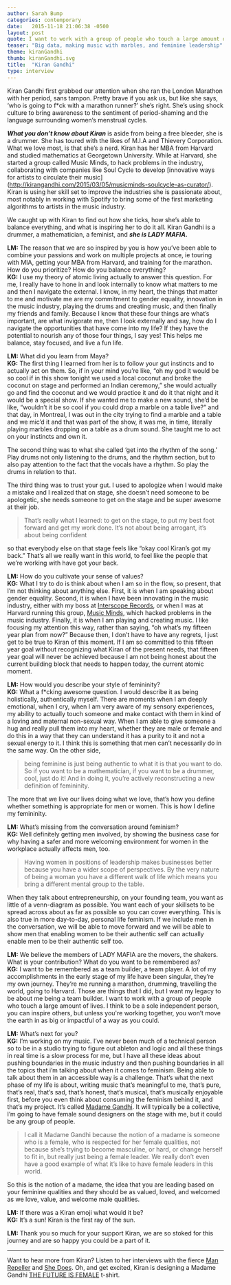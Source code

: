 ```yaml
---
author: Sarah Bump
categories: contemporary
date:   2015-11-18 21:06:38 -0500
layout: post
quote: I want to work with a group of people who touch a large amount of lives. I think to be a sole independent person, you can inspire others, but unless you’re working together, you won’t move the earth in as big or impactful of a way as you could.
teaser: "Big data, making music with marbles, and feminine leadership"
theme: kiranGandhi
thumb: kiranGandhi.svg
title:  "Kiran Gandhi"
type: interview
---
```



Kiran Gandhi first grabbed our attention when she ran the London Marathon with her period, sans tampon. Pretty brave if you ask us, but like she says, ‘who is going to f*ck with a marathon runner?’ she’s right. She’s using shock culture to bring awareness to the sentiment of period-shaming and the language surrounding women’s menstrual cycles.

**_What you don’t know about Kiran_** is aside from being a free bleeder, she is a drummer. She has toured with the likes of M.I.A and Thievery Corporation. What we love most, is that she’s a nerd. Kiran has her MBA from Harvard and studied mathematics at Georgetown University. While at Harvard, she started a group called Music Minds, to hack problems in the industry, collaborating with companies like Soul Cycle to develop [innovative ways for artists to circulate their music] (http://kirangandhi.com/2015/03/05/musicminds-soulcycle-as-curator/).
Kiran is using her skill set to improve the industries she is passionate about, most notably in working with Spotify to bring some of the first marketing algorithms to artists in the music industry.

We caught up with Kiran to find out how she ticks, how she’s able to balance everything, and what is inspiring her to do it all. Kiran Gandhi is a drummer, a mathematician, a feminist, and **_she is LADY MAFIA._**

**LM:** The reason that we are so inspired by you is how you’ve been able to combine your passions and work on multiple projects at once, ie touring with MIA, getting your MBA from Harvard, and training for the marathon. How do you prioritize? How do you balance everything? <br>
**KG:** I use my theory of atomic living actually to answer this question. For me, I really have to hone in and look internally to know what matters to me and then I navigate the external. I know, in my heart, the things that matter to me and motivate me are my commitment to gender equality, innovation in the music industry, playing the drums and creating music, and then finally my friends and family.  Because I know that these four things are what’s important, are what invigorate me, then I look externally and say, how do I navigate the opportunities that have come into my life? If they have the potential to nourish any of those four things, I say yes! This helps me balance, stay focused, and live a fun life.

**LM:** What did you learn from Maya? <br>
**KG:** The first thing I learned from her is to follow your gut instincts and to actually act on them. So, if in your mind you’re like, “oh my god it would be so cool if in this show tonight we used a local coconut and broke the coconut on stage and performed an Indian ceremony,” she would actually go and find the coconut and we would practice it and do it that night and it would be a special show. If she wanted me to make a new sound, she’d be like, “wouldn’t it be so cool if you could drop a marble on a table live?” and that day, in Montreal, I was out in the city trying to find a marble and a table and we mic’d it and that was part of the show, it was me, in time, literally playing marbles dropping on a table as a drum sound. She taught me to act on your instincts and own it.

The second thing was to what she called ‘get into the rhythm of the song.’ Play drums not only listening to the drums, and the rhythm section, but to also pay attention to the fact that the vocals have a rhythm. So play the drums in relation to that.

The third thing was to trust your gut. I used to apologize when I would make a mistake and I realized that on stage, she doesn’t need someone to be apologetic, she needs someone to get on the stage and be super awesome at their job.

> That’s really what I learned: to get on the stage, to put my best foot forward and get my work done. It’s not about being arrogant, it’s about being confident

so that everybody else on that stage feels like “okay cool Kiran’s got my back.” That’s all we really want in this world, to feel like the people that we’re working with have got your back.

**LM:** How do you cultivate your sense of values? <br>
**KG:** What I try to do is think about when I am so in the flow, so present, that I’m not thinking about anything else. First, it is when I am speaking about gender equality. Second, it is when I have been innovating in the music industry, either with my boss at [Interscope Records](http://www.interscope.com/, "Interscope Records"), or when I was at Harvard running this group, [Music Minds](http://kirangandhi.com/2015/03/05/musicminds-soulcycle-as-curator/), which hacked problems in the music industry. Finally, it is when I am playing and creating music. I like focusing my attention this way, rather than saying, “oh what’s my fifteen year plan from now?” Because then, I don’t have to have any regrets, I just get to be true to Kiran of this moment. If I am so committed to this fifteen year goal without recognizing what Kiran of the present needs, that fifteen year goal will never be achieved because I am not being honest about the current building block that needs to happen today, the current atomic moment.  

**LM:** How would you describe your style of femininity? <br>
**KG:** What a f*cking awesome question. I would describe it as being holistically, authentically myself. There are moments when I am deeply emotional, when I cry, when I am very aware of my sensory experiences, my ability to actually touch someone and make contact with them in kind of a loving and maternal non-sexual way. When I am able to give someone a hug and really pull them into my heart, whether they are male or female and do this in a way that they can understand it has a purity to it and not a sexual energy to it. I think this is something that men can’t necessarily do in the same way. On the other side,

> being feminine is just being authentic to what it is that you want to do. So if you want to be a mathematician, if you want to be a drummer, cool, just do it! And in doing it, you’re actively reconstructing a new definition of femininity.

The more that we live our lives doing what we love, that’s how you define whether something is appropriate for men or women. This is how I define my femininity.


**LM:** What’s missing from the conversation around feminism? <br>
**KG:** Well definitely getting men involved, by showing the business case for why having a safer and more welcoming environment for women in the workplace actually affects men, too.

> Having women in positions of leadership makes businesses better because you have a wider scope of perspectives. By the very nature of being a woman you have a different walk of life which means you bring a different mental group to the table.

When they talk about entrepreneurship, on your founding team, you want as little of a venn-diagram as possible. You want each of your skillsets to be spread across about as far as possible so you can cover everything. This is also true in more day-to-day, personal life feminism. If we include men in the conversation, we will be able to move forward and we will be able to show men that enabling women to be their authentic self can actually enable men to be their authentic self too.

**LM:** We believe the members of LADY MAFIA are the movers, the shakers. What is your contribution? What do you want to be remembered as?<br>
**KG:** I want to be remembered as a team builder, a team player. A lot of my accomplishments in the early stage of my life have been singular, they’re my own journey. They’re me running a marathon, drumming, travelling the world, going to Harvard. Those are things that I did, but I want my legacy to be about me being a team builder. I want to work with a group of people who touch a large amount of lives. I think to be a sole independent  person, you can inspire others, but unless you're working together, you won’t move the earth in as big or impactful of a way as you could.

**LM:** What’s next for you? <br>
**KG:** I’m working on my music. I’ve never been much of a technical person so to be in a studio trying to figure out ableton and logic and all these things in real time is a slow process for me, but I have all these ideas about pushing boundaries in the music industry and then pushing boundaries in all the topics that i’m talking about when it comes to feminism. Being able to talk about them in an accessible way is a challenge. That’s what the next phase of my life is about, writing music that’s meaningful to me, that’s pure, that’s real, that’s sad, that’s honest, that’s musical, that’s musically enjoyable first, before you even think about consuming the feminism behind it, and that’s my project. It’s called [Madame Gandhi](http://kirangandhi.com/ "Madame Gandhi"). It will typically be a collective, I’m going to have female sound designers on the stage with me, but it could be any group of people.

> I call it Madame Gandhi because the notion of a madame is someone who is a female, who is respected for her female qualities, not because she’s trying to become masculine, or hard, or change herself to fit in, but really just being a female leader. We really don’t even have a good example of what it’s like to have female leaders in this world.

So this is the notion of a madame, the idea that you are leading based on your feminine qualities and they should be as valued, loved, and welcomed as we love, value, and welcome male qualities.

**LM:** If there was a Kiran emoji what would it be? <br>
**KG:** It’s a sun! Kiran is the first ray of the sun.

**LM:** Thank you so much for your support Kiran, we are so stoked for this journey and are so happy you could be a part of it.

---

Want to hear more from Kiran? Listen to her interviews with the fierce [Man Repeller](http://www.manrepeller.com/2015/10/oh-boy-podcast-kiran-gandhi.html "Oh Boy Podcast") and [She Does](http://www.shedoespodcast.com/listen/20-in-your-flow-kiran-gandhi "She Does Podcast"). Oh, and get excited, Kiran is designing a Madame Gandhi [THE FUTURE IS FEMALE](http://otherwild.com/products/the-future-is-female-t-shirt "buy this sick shirt") t-shirt.
